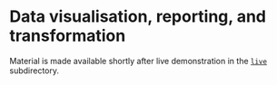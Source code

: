 # Data visualisation, reporting, and transformation

Material is made available shortly after live demonstration in the [`live`](tree/master/live/) subdirectory.
